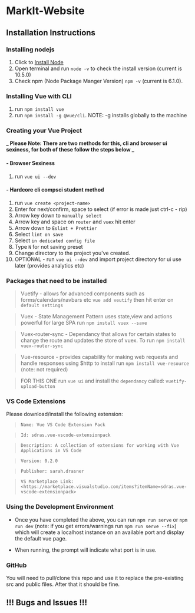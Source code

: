 # MarkIt-Website

<h2>Installation Instructions</h2>

<h3> Installing nodejs</h3>

1. Click to [Install Node](https://nodejs.org/en/download/)
2. Open terminal and run `node -v` to check the install version (current is 10.5.0)
3. Check npm (Node Package Manger Version) `npm -v` (current is 6.1.0).

<h3> Installing Vue with CLI </h3>

1. run `npm install vue`
2. run `npm install -g @vue/cli`. NOTE: -g installs globally to the machine

<h3> Creating your Vue Project </h3>

**_ Please Note: There are two methods for this, cli and browser ui sexiness, for both of these follow the steps below _**

<h4> - Browser Sexiness </h4>

1. run `vue ui --dev`

<h4> - Hardcore cli compsci student method </h4>

1. run `vue create <project-name>`
2. Enter for next/confirm, space to select (if error is made just ctrl-c - rip)
3. Arrow key down to `manually select`
4. Arrow key and space on `router` and `vuex` hit enter
5. Arrow down to `Eslint + Prettier`
6. Select `lint on save`
7. Select `in dedicated config file`
8. Type `N` for not saving preset
9. Change directory to the project you've created.
10. OPTIONAL - run `vue ui --dev` and import project directory for ui use later (provides analytics etc)

<h3> Packages that need to be installed </h3>

> Vuetify - allows for advanced components such as forms/calendars/navbars etc `vue add veutify` then hit enter on `default settings`

> Vuex - State Management Pattern uses state,view and actions powerful for large SPA run `npm install vuex --save`

> Vuex-router-sync - Dependancy that allows for certain states to change the route and updates the store of vuex. To run `npm install vuex-router-sync`

> Vue-resource - provides capability for making web requests and handle responses using \$http to install run `npm install vue-resource` (note: not required)

> FOR THIS ONE run `vue ui` and install the `dependancy` called: `vuetify-upload-button`

<h3> VS Code Extensions </h3>

Please download/install the following extension:

> `Name: Vue VS Code Extension Pack`

> `Id: sdras.vue-vscode-extensionpack`

> `Description: A collection of extensions for working with Vue Applications in VS Code`

> `Version: 0.2.0`

> `Publisher: sarah.drasner`

> `VS Marketplace Link: <https://marketplace.visualstudio.com/items?itemName=sdras.vue-vscode-extensionpack>`

<h3> Using the Development Environment</h3>

- Once you have completed the above, you can run `npm run serve` or `npm run dev`
  (note: if you get errors/warnings run `npm run serve --fix`)
  which will create a localhost instance on an available port and display the default vue page.

- When running, the prompt will indicate what port is in use.

<h3> GitHub </h3>

You will need to pull/clone this repo and use it to replace the pre-existing src and public files. After that it should be fine.

<h2> !!! Bugs and Issues !!! </h2>
